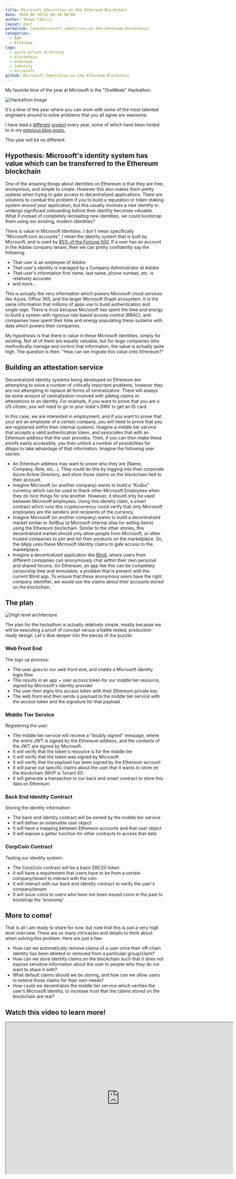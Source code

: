 ```yaml
---
title: Microsoft Identities on the Ethereum Blockchain
date: 2018-06-30T22:08:30-08:00
author: Shawn Tabrizi
layout: post
permalink: /aad/microsoft-identities-on-the-ethereum-blockchain/
categories:
  - AAD
  - Ethereum
tags:
  - azure active directory
  - blockchain
  - ethereum
  - identity
  - microsoft
github: Microsoft-Identities-on-the-Ethereum-Blockchain
---
```


My favorite time of the year at Microsoft is the "OneWeek" Hackathon.

![Hackathon Image](/assets/images/img_5b386bd8dab8a.png)

It's a time of the year where you can work with some of the most talented engineers around to solve problems that you all agree are awesome.

I have lead a [different](https://shawntabrizi.com/metime/) [project](https://shawntabrizi.com/skillfinder/) every year, some of which have been hinted to in my [previous blog posts.](https://shawntabrizi.com/linkedin/scraping-linkedin-topics-skills-data/)

This year will be no different.

## Hypothesis: Microsoft's identity system has value which can be transferred to the Ethereum blockchain

One of the amazing things about identities on Ethereum is that they are free, anonymous, and simple to create. However this also makes them pretty useless when trying to gate access to decentralized applications. There are solutions to combat this problem if you to build a reputation or token staking system around your application, but this usually involves a new identity to undergo significant onboarding before their identity becomes valuable. What if instead of completely recreating new identities, we could bootstrap them using our existing, modern identities?

There is value in Microsoft Identities. I don't mean specifically "Microsoft.com accounts", I mean the identity system that is built by Microsoft, and is used by [85% of the Fortune 500](https://shawntabrizi.com/aad/does-company-x-have-an-azure-active-directory-tenant/). If a user has an account in the Adobe company tenant, then we can pretty confidently say the following:

* That user is an employee of Adobe
* That user's identity is managed by a Company Administrator at Adobe
* That user's information first name, last name, phone number, etc. is relatively accurate
* and more...

This is actually the very information which powers Microsoft cloud services like Azure, Office 365, and the larger Microsoft Graph ecosystem. It is the same information that millions of apps use to build authentication and single-sign. There is trust because Microsoft has spent the time and energy to build a system with rigorous role based access control (RBAC), and companies have spent their time and energy populating these systems with data which powers their companies.

My hypothesis is that there is value in these Microsoft identities, simply for existing. Not all of them are equally valuable, but for large companies who methodically manage and control that information, the value is actually quite high. The question is then: "How can we migrate this value onto Ethereum?"

## Building an attestation service

Decentralized identity systems being developed on Ethereum are attempting to solve a number of critically important problems, however they are not attempting to replace all forms of centralization. There will always be some amount of centralization involved with adding claims or attestations to an identity. For example, if you want to prove that you are a US citizen, you will need to go to your state's DMV to get an ID card.

In this case, we are interested in employment, and if you want to prove that your are an employee of a certain company, you will need to prove that you are registered within their internal systems. Imagine a middle tier service that accepts a valid authentication token, and associates that with an Ethereum address that the user provides. Then, if you can then make these proofs easily accessible, you then unlock a number of possibilities for dApps to take advantage of that information. Imagine the following user stories:

* An Ethereum address may want to prove who they are (Name, Company, Role, etc…). They could do this by logging into their corporate Azure Active Directory, and store those claims on the blockchain tied to their account.
* Imagine Microsoft (or another company) wants to build a “Kudos” currency which can be used to thank other Microsoft Employees when they do nice things for one another. However, it should only be used between Microsoft employees. Using this identity claim, a smart contract which runs this cryptocurrency could verify that only Microsoft employees are the senders and recipients of the currency.
* Imagine Microsoft (or another company) wants to build a decentralized market similar to SellBuy (a Microsoft internal alias for selling items) using the Ethereum blockchain. Similar to the other stories, this decentralized market should only allow people from Microsoft, or other trusted companies to join and list their products on the marketplace. So, the dApp uses these Microsoft Identity claims to gate access to the marketplace.
* Imagine a decentralized application like [Blind](https://www.teamblind.com/), where users from different companies can anonymously chat within their own personal and shared forums. On Ethereum, an app like this can be completely censorship free and immutable, a problem that is present with the current Blind app. To ensure that these anonymous users have the right company identifier, we would use the claims about their accounts stored on the blockchain.

## The plan

![High level architecture](/assets/images/img_5b527aea81ca1.png)

The plan for the hackathon is actually relatively simple, mostly because we will be executing a proof of concept versus a battle tested, production ready design. Let's dive deeper into the pieces of the puzzle:

### Web Front End

The sign up process:

* The user goes to our web front end, and iniates a Microsoft identity login flow
* This results in an app + user access token for our middle tier resource, signed by Microsoft's identity provider
* The user then signs this access token with their Ethereum private key
* The web front end then sends a payload to the middle tier service with the access token and the signature for that payload

### Middle Tier Service

Registering the user:

* The middle tier service will recieve a "doubly signed" message, where the entire JWT is signed by the Ethereum address, and the contents of the JWT are signed by Microsoft
* It will verify that the token's resource is for the middle tier
* It will verify that the token was signed by Microsoft
* It will verify that the payload has been signed by the Ethereum account
* It will parse out specific claims about the user that it wants to store on the blockchain (MVP is Tenant ID)
* It will generate a transaction to our back end smart contract to store this data on Ethereum

### Back End Identity Contract

Storing the identity information:

* The back end identity contract will be owned by the middle tier service
* It will define an extensible user object
* It will have a mapping between Ethereum accounts and that user object
* It will expose a getter function for other contracts to access that data

### CorpCoin Contract

Testing our identity system:

* The CorpCoin contract will be a basic ERC20 token
* It will have a requirement that users have to be from a certain company/tenant to interact with the coin
* It will interact with our back end identity contract to verify the user's company/tenant
* It will issue coins to users who have not been issued coins in the past to bootstrap the 'economy'

## More to come!

That is all I am ready to share for now, but note that this is just a very high level overview. There are so many intricacies and details to think about when solving this problem. Here are just a few:

* How can we automatically remove claims of a user once their off-chain identity has been deleted or removed from a particular group/claim?
* How can we store identity claims on the blockchain such that it does not expose sensitive information about the user to people who they do not want to share it with?
* What default claims should we be storing, and how can we allow users to extend those claims for their own needs?
* How could we decentralize the middle tier service which verifies the user’s Microsoft Identity, to increase trust that the claims stored on the blockchain are real?

## Watch this video to learn more!

<iframe src="https://www.youtube.com/embed/Wg6kg2mLA3k" width="720" height="480"></iframe>
